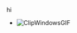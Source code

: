 hi
- ![ClipWindowsGIF](https://github.com/user-attachments/assets/bc0b7325-37c5-40a5-b998-3b93e3b71a7a)


<!---
amadyreksio/amadyreksio is a ✨ special ✨ repository because its `README.md` (this file) appears on your GitHub profile.
You can click the Preview link to take a look at your changes.
--->
